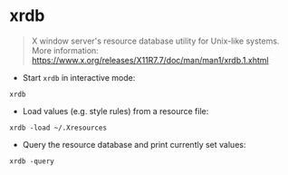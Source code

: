 # xrdb

> X window server's resource database utility for Unix-like systems.
> More information: https://www.x.org/releases/X11R7.7/doc/man/man1/xrdb.1.xhtml

- Start `xrdb` in interactive mode:

`xrdb`

- Load values (e.g. style rules) from a resource file:

 `xrdb -load ~/.Xresources`

- Query the resource database and print currently set values:

 `xrdb -query`

